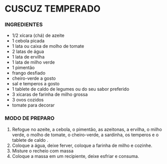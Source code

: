 # CUSCUZ TEMPERADO

### INGREDIENTES

- 1/2 xícara (chá) de azeite
- 1 cebola picada
- 1 lata ou caixa de molho de tomate
- 2 latas de água
- 1 lata de ervilha
- 1 lata de milho verde
- 1 pimentão
- frango desfiado
- cheiro-verde a gosto
- sal e temperos a gosto
- 1 tablete de caldo de legumes ou do seu sabor preferido
- 3 xícaras de farinha de milho grossa
- 3 ovos cozidos
- tomate para decorar

### MODO DE PREPARO

1. Refogue no azeite, a cebola, o pimentão, as azeitonas, a ervilha, o milho verde, o molho de tomate, o cheiro-verde, a sardinha, os temperos e o tablete de caldo .
2. Coloque a água, deixe ferver, coloque a farinha de milho e cozinhe.
3. Misture o recheio com massa
4. Coloque a massa em um recipiente, deixe esfriar e consuma.